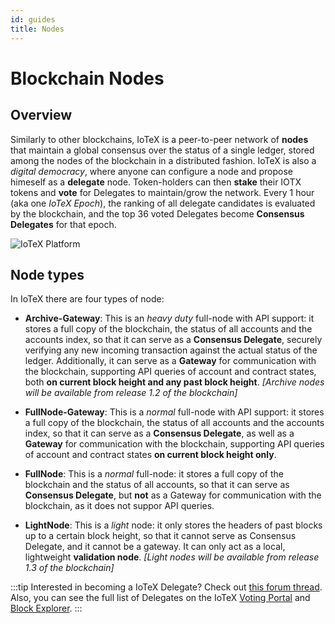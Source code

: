 ```yaml
---
id: guides
title: Nodes
---
```


# Blockchain Nodes

## Overview

Similarly to other blockchains, IoTeX is a peer-to-peer network of **nodes** that maintain a global consensus over the status of a single ledger, stored among the nodes of the blockchain in a distributed fashion. IoTeX is also a _digital democracy_, where anyone can configure a node and propose himeself as a **delegate** node. Token-holders can then **stake** their IOTX tokens and **vote** for Delegates to maintain/grow the network. Every 1 hour (aka one _IoTeX Epoch_), the ranking of all delegate candidates is evaluated by the blockchain, and the top 36 voted Delegates become **Consensus Delegates** for that epoch.

![IoTeX Platform](/img/introduction/nodes2.png)

## Node types

In IoTeX there are four types of node:

- **Archive-Gateway**: This is an _heavy duty_ full-node with API support: it stores a full copy of the blockchain, the status of all accounts and the accounts index, so that it can serve as a **Consensus Delegate**, securely verifying any new incoming transaction against the actual status of the ledger. Additionally, it can serve as a **Gateway** for communication with the blockchain, supporting API queries of account and contract states, both **on current block height and any past block height**. _[Archive nodes will be available from release 1.2 of the blockchain]_

- **FullNode-Gateway**: This is a _normal_ full-node with API support: it stores a full copy of the blockchain, the status of all accounts and the accounts index, so that it can serve as a **Consensus Delegate**, as well as a **Gateway** for communication with the blockchain, supporting API queries of account and contract states **on current block height only**.

- **FullNode**: This is a _normal_ full-node: it stores a full copy of the blockchain and the status of all accounts, so that it can serve as **Consensus Delegate**, but **not** as a Gateway for communication with the blockchain, as it does not suppor API queries.

- **LightNode**: This is a _light_ node: it only stores the headers of past blocks up to a certain block height, so that it cannot serve as Consensus Delegate, and it cannot be a gateway. It can only act as a local, lightweight **validation node**. _[Light nodes will be available from release 1.3 of the blockchain]_

:::tip
Interested in becoming a IoTeX Delegate? Check out [this forum thread](https://community.iotex.io/t/official-iotex-delegates-thread/1263). Also, you can see the full list of Delegates on the IoTeX [Voting Portal](https://member.iotex.io) and [Block Explorer](https://iotexscan.io).
:::
